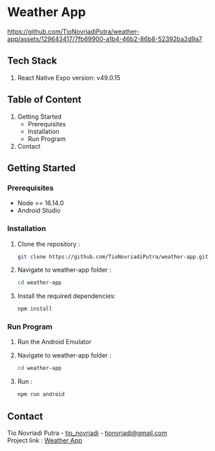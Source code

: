 # Weather App
https://github.com/TioNovriadiPutra/weather-app/assets/129643417/7fb69900-a1b4-46b2-86b8-52392ba2d9a7

## Tech Stack
1. React Native Expo version: v49.0.15

## Table of Content
1. Getting Started
   - Prerequisites
   - Installation
   - Run Program
2. Contact

## Getting Started

### Prerequisites
- Node >= 16.14.0
- Android Studio

### Installation
1. Clone the repository :
   
   ```bash
   git clone https://github.com/TioNovriadiPutra/weather-app.git
2. Navigate to weather-app folder :

   ```bash
   cd weather-app
3. Install the required dependencies:

   ```bash
   npm install

### Run Program
1. Run the Android Emulator
2. Navigate to weather-app folder :

   ```bash
   cd weather-app
3. Run :

   ```bash
   npm run android

## Contact
Tio Novriadi Putra - [tio_novriadi](https://instagram.com/tio_novriadi) - [tionvriadi@gmail.com](mailto:tionvriadi@gmail.com)  
Project link : [Weather App](https://github.com/TioNovriadiPutra/weather-app)
